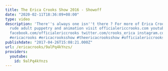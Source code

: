```yaml
---
title: The Erica Crooks Show 2016 - Showoff
date: "2020-02-11T18:36:09+08:00"
type: video
description: 'There''s always one isn''t there ? For more of Erica Crooks hilarious
  rude adult puppetry and animation visit officialericcrooks.com youtube.com/user/officialericcrooks
  facebook.com/officialericcrooks twitter.com/crooks_erica instagram.com/officialericcrooks
  #ericacrooks #ericacrooksshow #theericacrooksshow #officialericcrooks'
publishdate: "2017-04-26T15:08:21.000Z"
url: /ericacrooks/9alPq4kYnzs/
providers:
  youtube:
    id: 9alPq4kYnzs
---
```

